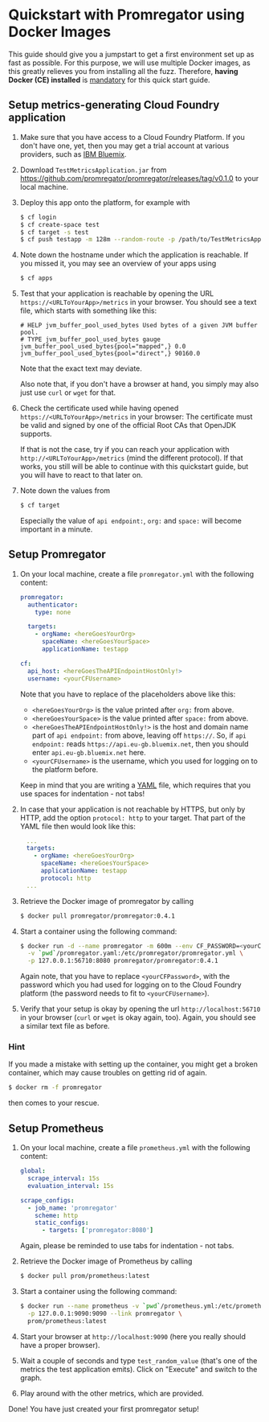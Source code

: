 # Quickstart with Promregator using Docker Images


This guide should give you a jumpstart to get a first environment set up as fast as possible.
For this purpose, we will use multiple Docker images, as this greatly relieves you from installing all the fuzz. Therefore, **having Docker (CE) installed** is [mandatory](https://docs.docker.com/install/) for this quick start guide. 


## Setup metrics-generating Cloud Foundry application

1. Make sure that you have access to a Cloud Foundry Platform. If you don't have one, yet, then you may get a trial account at various providers, such as [IBM Bluemix](https://www.ibm.com/cloud-computing/bluemix).
2. Download `TestMetricsApplication.jar` from https://github.com/promregator/promregator/releases/tag/v0.1.0 to your local machine.
3. Deploy this app onto the platform, for example with

   ```bash
   $ cf login
   $ cf create-space test
   $ cf target -s test
   $ cf push testapp -m 128m --random-route -p /path/to/TestMetricsApplication.jar
   ```

4. Note down the hostname under which the application is reachable. If you missed it, you may see an overview of your apps using

   ```bash
   $ cf apps
   ```

5. Test that your application is reachable by opening the URL `https://<URLToYourApp>/metrics` in your browser. You should see a text file, which starts with something like this:
   ```
   # HELP jvm_buffer_pool_used_bytes Used bytes of a given JVM buffer pool.
   # TYPE jvm_buffer_pool_used_bytes gauge
   jvm_buffer_pool_used_bytes{pool="mapped",} 0.0
   jvm_buffer_pool_used_bytes{pool="direct",} 90160.0
   ```

   Note that the exact text may deviate.
   
   Also note that, if you don't have a browser at hand, you simply may also just use `curl` or `wget` for that.

6. Check the certificate used while having opened `https://<URLToYourApp>/metrics` in your browser: The certificate must be valid and signed by one of the official Root CAs that OpenJDK supports. 

   If that is not the case, try if you can reach your application with `http://<URLToYourApp>/metrics` (mind the different protocol). If that works, you still will be able to continue with this quickstart guide, but you will have to react to that later on.

7. Note down the values from
   ```bash
   $ cf target
   ```

   Especially the value of `api endpoint:`, `org:` and `space:` will become important in a minute.

## Setup Promregator

1. On your local machine, create a file `promregator.yml` with the following content:

   ```yaml
   promregator:
     authenticator:
       type: none
   
     targets:
       - orgName: <hereGoesYourOrg>
         spaceName: <hereGoesYourSpace>
         applicationName: testapp
   
   cf:
     api_host: <hereGoesTheAPIEndpointHostOnly!>
     username: <yourCFUsername>
   ```
   Note that you have to replace of the placeholders above like this:
   
   * `<hereGoesYourOrg>` is the value printed after `org:` from above.
   * `<hereGoesYourSpace>` is the value printed after `space:` from above.
   * `<hereGoesTheAPIEndpointHostOnly!>` is the host and domain name part of `api endpoint:` from above, leaving off `https://`. So, if `api endpoint:` reads `https://api.eu-gb.bluemix.net`, then you should enter `api.eu-gb.bluemix.net` here.
   * `<yourCFUsername>` is the username, which you used for logging on to the platform before.

   Keep in mind that you are writing a [YAML](http://yaml.org/spec/) file, which requires that you use spaces for indentation - not tabs!
   
2. In case that your application is not reachable by HTTPS, but only by HTTP, add the option `protocol: http` to your target. That part of the YAML file then would look like this:

```yaml
     ...
     targets:
       - orgName: <hereGoesYourOrg>
         spaceName: <hereGoesYourSpace>
         applicationName: testapp
         protocol: http
     ...
```

3. Retrieve the Docker image of promregator by calling
   ```bash
   $ docker pull promregator/promregator:0.4.1
   ```

4. Start a container using the following command:
   ```bash
   $ docker run -d --name promregator -m 600m --env CF_PASSWORD=<yourCFPassword> \
     -v `pwd`/promregator.yaml:/etc/promregator/promregator.yml \
     -p 127.0.0.1:56710:8080 promregator/promregator:0.4.1
   ```
   
   Again note, that you have to replace `<yourCFPassword>`, with the password which you had used for logging on to the Cloud Foundry platform (the password needs to fit to `<yourCFUsername>`).

5. Verify that your setup is okay by opening the url `http://localhost:56710` in your browser (`curl` or `wget` is okay again, too). Again, you should see a similar text file as before.

### Hint
If you made a mistake with setting up the container, you might get a broken container, which may cause troubles on getting rid of again.
```bash
$ docker rm -f promregator
```
then comes to your rescue.

## Setup Prometheus

1. On your local machine, create a file `prometheus.yml` with the following content:

   ```yaml
   global:
     scrape_interval: 15s
     evaluation_interval: 15s
   
   scrape_configs:
     - job_name: 'promregator'
       scheme: http
       static_configs:
         - targets: ['promregator:8080']
   ```
   
   Again, please be reminded to use tabs for indentation - not tabs.
   
2. Retrieve the Docker image of Prometheus by calling
   ```bash
   $ docker pull prom/prometheus:latest
   ```

3. Start a container using the following command:
   ```bash
   $ docker run --name prometheus -v `pwd`/prometheus.yml:/etc/prometheus/prometheus.yml \
     -p 127.0.0.1:9090:9090 --link promregator \
     prom/prometheus:latest
   ```

4. Start your browser at `http://localhost:9090` (here you really should have a proper browser).

5. Wait a couple of seconds and type `test_random_value` (that's one of the metrics the test application emits). Click on "Execute" and switch to the graph.

6. Play around with the other metrics, which are provided.

Done! You have just created your first promregator setup!
